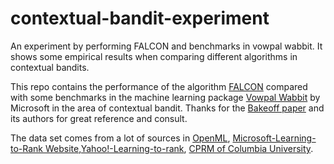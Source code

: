 # contextual-bandit-experiment
An experiment by performing FALCON and benchmarks in vowpal wabbit. It shows some empirical results when comparing different algorithms in contextual bandits.

This repo contains the performance of the algorithm [FALCON](https://arxiv.org/abs/2003.12699) compared with some benchmarks in the machine learning package [Vowpal Wabbit](https://vowpalwabbit.org/) by Microsoft in the area of contextual bandit. Thanks for the [Bakeoff paper](https://arxiv.org/abs/1802.04064) and its authors for great reference and consult. 

The data set comes from a lot of sources in [OpenML](openml.org), [Microsoft-Learning-to-Rank Website](http://www.microsoft.com/en-us/research/project/mslr/),[Yahoo!-Learning-to-rank](https://webscope.sandbox.yahoo.com/catalog.php?datatype=c), [CPRM of Columbia University](https://www8.gsb.columbia.edu/cprm/research/datasets#Managed%20Toll%20Lanes).

